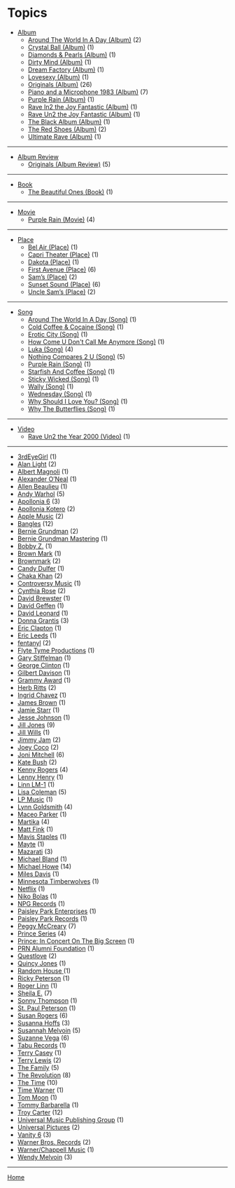 # Topics

  * [Album](./album/)
     * [Around The World In A Day (Album)](./album/around-the-world-in-a-day/) (2)
     * [Crystal Ball (Album)](./album/crystal-ball/) (1)
     * [Diamonds & Pearls (Album)](./album/diamonds-pearls/) (1)
     * [Dirty Mind (Album)](./album/dirty-mind/) (1)
     * [Dream Factory (Album)](./album/dream-factory/) (1)
     * [Lovesexy (Album)](./album/lovesexy/) (1)
     * [Originals (Album)](./album/originals/) (26)
     * [Piano and a Microphone 1983 (Album)](./album/piano-and-a-microphone-1983/) (7)
     * [Purple Rain (Album)](./album/purple-rain/) (1)
     * [Rave In2 the Joy Fantastic (Album)](./album/rave-in2-the-joy-fantastic/) (1)
     * [Rave Un2 the Joy Fantastic (Album)](./album/rave-un2-the-joy-fantastic/) (1)
     * [The Black Album (Album)](./album/the-black-album/) (1)
     * [The Red Shoes (Album)](./album/the-red-shoes/) (2)
     * [Ultimate Rave (Album)](./album/ultimate-rave/) (1)


----


  * [Album Review](./album-review/)
     * [Originals (Album Review)](./album-review/originals/) (5)


----


  * [Book](./book/)
     * [The Beautiful Ones (Book)](./book/the-beautiful-ones/) (1)


----


  * [Movie](./movie/)
     * [Purple Rain (Movie)](./movie/purple-rain/) (4)


----


  * [Place](./place/)
     * [Bel Air (Place)](./place/bel-air/) (1)
     * [Capri Theater  (Place)](./place/capri-theater/) (1)
     * [Dakota (Place)](./place/dakota/) (1)
     * [First Avenue (Place)](./place/first-avenue/) (6)
     * [Sam’s (Place)](./place/sam-s/) (2)
     * [Sunset Sound (Place)](./place/sunset-sound/) (6)
     * [Uncle Sam’s (Place)](./place/uncle-sam-s/) (2)


----


  * [Song](./song/)
     * [Around The World In A Day (Song)](./song/around-the-world-in-a-day/) (1)
     * [Cold Coffee & Cocaine (Song)](./song/cold-coffee-cocaine/) (1)
     * [Erotic City (Song)](./song/erotic-city/) (1)
     * [How Come U Don't Call Me Anymore (Song)](./song/how-come-u-don-t-call-me-anymore/) (1)
     * [Luka (Song)](./song/luka/) (4)
     * [Nothing Compares 2 U (Song)](./song/nothing-compares-2-u/) (5)
     * [Purple Rain (Song)](./song/purple-rain/) (1)
     * [Starfish And Coffee (Song)](./song/starfish-and-coffee/) (1)
     * [Sticky Wicked (Song)](./song/sticky-wicked/) (1)
     * [Wally (Song)](./song/wally/) (1)
     * [Wednesday (Song)](./song/wednesday/) (1)
     * [Why Should I Love You? (Song)](./song/why-should-i-love-you/) (1)
     * [Why The Butterflies (Song)](./song/why-the-butterflies/) (1)


----


  * [Video](./video/)
     * [Rave Un2 the Year 2000 (Video)](./video/rave-un2-the-year-2000/) (1)

----

  * [3rdEyeGirl](./3rdeyegirl/) (1)
  * [Alan Light](./alan-light/) (2)
  * [Albert Magnoli](./albert-magnoli/) (1)
  * [Alexander O’Neal](./alexander-o-neal/) (1)
  * [Allen Beaulieu](./allen-beaulieu/) (1)
  * [Andy Warhol](./andy-warhol/) (5)
  * [Apollonia 6](./apollonia-6/) (3)
  * [Apollonia Kotero](./apollonia-kotero/) (2)
  * [Apple Music](./apple-music/) (2)
  * [Bangles](./bangles/) (12)
  * [Bernie Grundman](./bernie-grundman/) (2)
  * [Bernie Grundman Mastering](./bernie-grundman-mastering/) (1)
  * [Bobby Z.](./bobby-z/) (1)
  * [Brown Mark](./brown-mark/) (1)
  * [Brownmark](./brownmark/) (2)
  * [Candy Dulfer](./candy-dulfer/) (1)
  * [Chaka Khan](./chaka-khan/) (2)
  * [Controversy Music](./controversy-music/) (1)
  * [Cynthia Rose](./cynthia-rose/) (2)
  * [David Brewster](./david-brewster/) (1)
  * [David Geffen](./david-geffen/) (1)
  * [David Leonard](./david-leonard/) (1)
  * [Donna Grantis](./donna-grantis/) (3)
  * [Eric Clapton](./eric-clapton/) (1)
  * [Eric Leeds](./eric-leeds/) (1)
  * [fentanyl](./fentanyl/) (2)
  * [Flyte Tyme Productions](./flyte-tyme-productions/) (1)
  * [Gary Stiffelman](./gary-stiffelman/) (1)
  * [George Clinton](./george-clinton/) (1)
  * [Gilbert Davison](./gilbert-davison/) (1)
  * [Grammy Award](./grammy-award/) (1)
  * [Herb Ritts](./herb-ritts/) (2)
  * [Ingrid Chavez](./ingrid-chavez/) (1)
  * [James Brown](./james-brown/) (1)
  * [Jamie Starr](./jamie-starr/) (1)
  * [Jesse Johnson](./jesse-johnson/) (1)
  * [Jill Jones](./jill-jones/) (9)
  * [Jill Wills](./jill-wills/) (1)
  * [Jimmy Jam](./jimmy-jam/) (2)
  * [Joey Coco](./joey-coco/) (2)
  * [Joni Mitchell](./joni-mitchell/) (6)
  * [Kate Bush](./kate-bush/) (2)
  * [Kenny Rogers](./kenny-rogers/) (4)
  * [Lenny Henry](./lenny-henry/) (1)
  * [Linn LM-1](./linn-lm-1/) (1)
  * [Lisa Coleman](./lisa-coleman/) (5)
  * [LP Music](./lp-music/) (1)
  * [Lynn Goldsmith](./lynn-goldsmith/) (4)
  * [Maceo Parker](./maceo-parker/) (1)
  * [Martika](./martika/) (4)
  * [Matt Fink](./matt-fink/) (1)
  * [Mavis Staples](./mavis-staples/) (1)
  * [Mayte](./mayte/) (1)
  * [Mazarati](./mazarati/) (3)
  * [Michael Bland](./michael-bland/) (1)
  * [Michael Howe](./michael-howe/) (14)
  * [Miles Davis](./miles-davis/) (1)
  * [Minnesota Timberwolves](./minnesota-timberwolves/) (1)
  * [Netflix](./netflix/) (1)
  * [Niko Bolas](./niko-bolas/) (1)
  * [NPG Records](./npg-records/) (1)
  * [Paisley Park Enterprises](./paisley-park-enterprises/) (1)
  * [Paisley Park Records](./paisley-park-records/) (1)
  * [Peggy McCreary](./peggy-mccreary/) (7)
  * [Prince Series](./prince-series/) (4)
  * [Prince: In Concert On The Big Screen](./prince-in-concert-on-the-big-screen/) (1)
  * [PRN Alumni Foundation](./prn-alumni-foundation/) (1)
  * [Questlove](./questlove/) (2)
  * [Quincy Jones](./quincy-jones/) (1)
  * [Random House ](./random-house/) (1)
  * [Ricky Peterson](./ricky-peterson/) (1)
  * [Roger Linn](./roger-linn/) (1)
  * [Sheila E.](./sheila-e/) (7)
  * [Sonny Thompson](./sonny-thompson/) (1)
  * [St. Paul Peterson](./st-paul-peterson/) (1)
  * [Susan Rogers](./susan-rogers/) (6)
  * [Susanna Hoffs](./susanna-hoffs/) (3)
  * [Susannah Melvoin](./susannah-melvoin/) (5)
  * [Suzanne Vega](./suzanne-vega/) (6)
  * [Tabu Records](./tabu-records/) (1)
  * [Terry Casey](./terry-casey/) (1)
  * [Terry Lewis](./terry-lewis/) (2)
  * [The Family](./the-family/) (5)
  * [The Revolution](./the-revolution/) (8)
  * [The Time](./the-time/) (10)
  * [Time Warner](./time-warner/) (1)
  * [Tom Moon](./tom-moon/) (1)
  * [Tommy Barbarella](./tommy-barbarella/) (1)
  * [Troy Carter](./troy-carter/) (12)
  * [Universal Music Publishing Group](./universal-music-publishing-group/) (1)
  * [Universal Pictures](./universal-pictures/) (2)
  * [Vanity 6](./vanity-6/) (3)
  * [Warner Bros. Records](./warner-bros-records/) (2)
  * [Warner/Chappell Music](./warner-chappell-music/) (1)
  * [Wendy Melvoin](./wendy-melvoin/) (3)

----

[Home](../)

